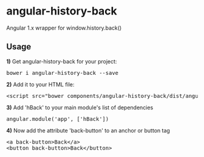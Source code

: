 # angular-history-back
Angular 1.x wrapper for window.history.back()

<h2>Usage</h2>
<p><strong>1)</strong> Get angular-history-back for your project:</p>
<pre>bower i angular-history-back --save</pre>
<p><strong>2)</strong> Add it to your HTML file:</p>
<pre>
&lt;script src="bower_components/angular-history-back/dist/angular-history-back.min.js"&gt;&lt;/script&gt;
</pre>
<p><strong>3)</strong> Add 'hBack' to your main module's list of dependencies</p>
<pre>angular.module('app', ['hBack'])</pre>
<p><strong>4)</strong> Now add the attribute 'back-button' to an anchor or button tag</p>
<pre>
&lt;a back-button&gt;Back&lt;/a&gt;
&lt;button back-button&gt;Back&lt;/button&gt;
</pre>
